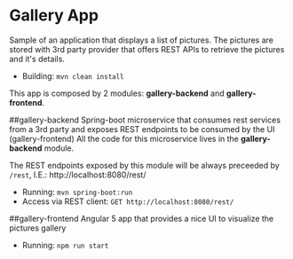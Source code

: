 # Gallery App
Sample of an application that displays a list of pictures.
The pictures are stored with 3rd party provider that offers REST APIs to retrieve the pictures and it's details.
- Building: `mvn clean install`

This app is composed by 2 modules: **gallery-backend** and **gallery-frontend**.


##gallery-backend
Spring-boot microservice that consumes rest services from a 3rd party and exposes REST endpoints to be consumed by the UI (gallery-frontend) 
All the code for this microservice lives in the **gallery-backend** module.

The REST endpoints exposed by this module will be always preceeded by `/rest`, I.E.: http://localhost:8080/rest/

- Running: `mvn spring-boot:run`
- Access via REST client: `GET http://localhost:8080/rest/`

##gallery-frontend
Angular 5 app that provides a nice UI to visualize the pictures gallery

- Running: `npm run start`
